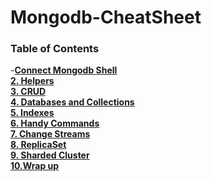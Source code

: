 # Mongodb-CheatSheet

### Table of Contents
-**[Connect Mongodb Shell](#installation-instructions)**<br>
**[2. Helpers](#usage-instructions)**<br>
**[3. CRUD](#troubleshooting)**<br>
**[4. Databases and Collections](#compatibility)**<br>
**[5. Indexes](#notes-and-miscellaneous)**<br>
**[6. Handy Commands](#building-the-extension-bundles)**<br>
**[7. Change Streams](#next-steps)**<br>
**[8. ReplicaSet](#next-steps)**<br>
**[9. Sharded Cluster](#next-steps)**<br>
**[10.Wrap up](#next-steps)**<br>
